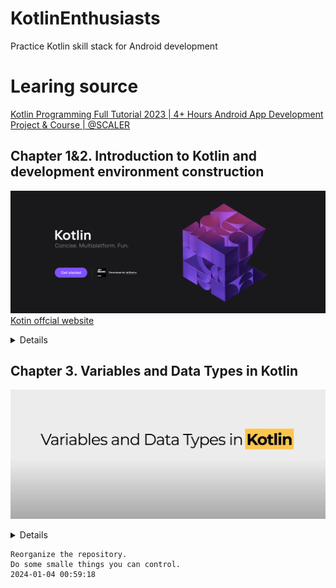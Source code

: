 # KotlinEnthusiasts
Practice Kotlin skill stack for Android development



# Learing source
[Kotlin Programming Full Tutorial 2023 | 4+ Hours Android App Development Project & Course | @SCALER](https://www.youtube.com/watch?v=0MdkXBssRRg)


## Chapter 1&2. Introduction to Kotlin and development environment construction
![Alt text](assert/ch01_02_img/kotlin.png)
[Kotin offcial website](https://kotlinlang.org)

<details>
  <summary>Details</summary>

  `2023-12-13 00:23:08`

  Step 1. Download IntelliJ IDE for Mac
  ![IntelliJ IDEA Community Edition](assert/ch01_02_img/image-0.png)

  Step 2. Install IntelliJ IDE on Mac
  ![Installation](assert/ch01_02_img/image-1.png)

  Step 3. Open and create a Kotlin project
  ![Create](assert/ch01_02_img/image-2.png)

  Step 4. Fix some issues and follow the tips provided by IntelliJ
  ![Open](assert/ch01_02_img/image-3.png)

  Step 5. Try some other use cases
  ![Try](assert/ch01_02_img/image-4.png)

</details>


## Chapter 3. Variables and Data Types in Kotlin
![Data](assert/ch03_img/image-0.png)


<details>
  <summary>Details</summary>

```
  - var vs val
  - data types
  - give the data type
  - operators

  - print vs println

  - ++a / a++

  - print(a++)
  - print(a)


  - print(++a)
  - print(a)

  - print(++a++)
  - print(a)
  ```
</details>

```
Reorganize the repository.
Do some smalle things you can control.
2024-01-04 00:59:18
```


